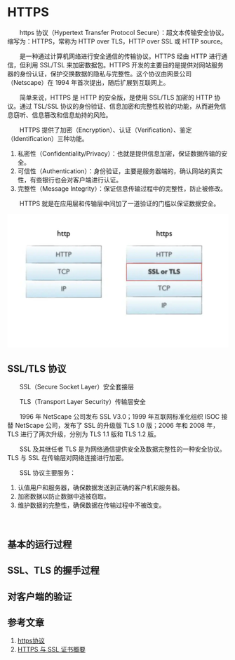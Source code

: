 # HTTPS

　　https 协议（Hypertext Transfer Protocol Secure）：超文本传输安全协议。缩写为：HTTPS，常称为 HTTP over TLS，HTTP over SSL 或 HTTP source。

　　是一种通过计算机网络进行安全通信的传输协议。HTTPS 经由 HTTP 进行通信，但利用 SSL/TSL 来加密数据包。HTTPS 开发的主要目的是提供对网站服务器的身份认证，保护交换数据的隐私与完整性。这个协议由网景公司（Netscape）在 1994 年首次提出，随后扩展到互联网上。

　　简单来说，HTTPS 是 HTTP 的安全版，是使用 SSL/TLS 加密的 HTTP 协议。通过 TSL/SSL 协议的身份验证、信息加密和完整性校验的功能，从而避免信息窃听、信息篡改和信息劫持的风险。

　　HTTPS 提供了加密（Encryption）、认证（Verification）、鉴定（Identification）三种功能。

1. 私密性（Confidentiality/Privacy）：也就是提供信息加密，保证数据传输的安全。
2. 可信性（Authentication）：身份验证，主要是服务器端的，确认网站的真实性，有些银行也会对客户端进行认证。
3. 完整性（Message Integrity）：保证信息传输过程中的完整性，防止被修改。

　　HTTPS 就是在应用层和传输层中间加了一道验证的门槛以保证数据安全。

![](image/https.jpg)

## SSL/TLS 协议

　　SSL（Secure Socket Layer）安全套接层

　　TLS（Transport Layer Security）传输层安全

　　1996 年 NetScape 公司发布 SSL V3.0；1999 年互联网标准化组织 ISOC 接替 NetScape 公司，发布了 SSL 的升级版 TLS 1.0 版；2006 年和 2008 年，TLS 进行了两次升级，分别为 TLS 1.1 版和 TLS 1.2 版。

　　SSL 及其继任者 TLS 是为网络通信提供安全及数据完整性的一种安全协议。TLS 与 SSL 在传输层对网络连接进行加密。

　　SSL 协议主要服务：

1. 认值用户和服务器，确保数据发送到正确的客户机和服务器。
2. 加密数据以防止数据中途被窃取。
3. 维护数据的完整性，确保数据在传输过程中不被改变。

　　

## 基本的运行过程



## SSL、TLS 的握手过程



## 对客户端的验证



## 参考文章

1. [https协议](https://www.jianshu.com/p/f9b8a3e62af1)
2. [HTTPS 与 SSL 证书概要](https://www.runoob.com/w3cnote/https-ssl-intro.html)